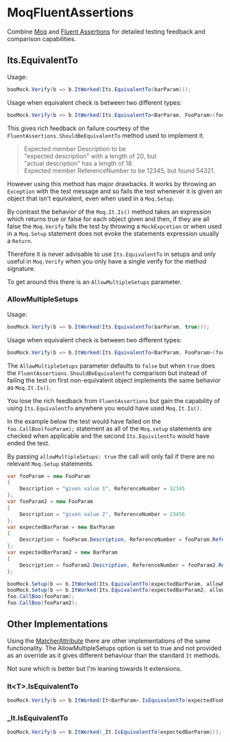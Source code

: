 # MoqFluentAssertions
Combine [Moq](https://github.com/moq/moq) and [Fluent Assertions](https://github.com/fluentassertions/fluentassertions) for detailed testing feedback and comparison capabilities.

## Its.EquivalentTo

Usage:

```csharp
booMock.Verify(b => b.ItWorked(Its.EquivalentTo(barParam)));
```

Usage when equivalent check is between two different types:

```csharp
booMock.Verify(b => b.ItWorked(Its.EquivalentTo<BarParam, FooParam>(fooParam)));
```

This gives rich feedback on failure courtesy of the `FluentAssertions.ShouldBeEquivalentTo` method used to implement it.

> Expected member Description to be <br>
> "expected description" with a length of 20, but <br>
> "actual description" has a length of 18.<br>
> Expected member ReferenceNumber to be 12345, but found 54321.<br>

However using this method has major drawbacks.  It works by throwing an `Exception` with the test message and so fails the test whenever it is given an object that isn't equivalent, even when used in a `Moq.Setup`.  

By contrast the behavior of the `Moq.It.Is()` method takes an expression which returns true or false for each object given and then, if they are all false the `Moq.Verify` fails the test by throwing a `MockExpcetion` or when used in a `Moq.Setup` statement does not evoke the statements expression usually a `Return`.

Therefore it is never advisable to use `Its.EquivalentTo` in setups and only useful in `Moq.Verify` when you only have a single verify for the method signature. 

To get around this there is an `AllowMultipleSetups` parameter.

### AllowMultipleSetups

Usage:

```csharp
booMock.Verify(b => b.ItWorked(Its.EquivalentTo(barParam, true)));
```

Usage when equivalent check is between two different types:

```csharp
booMock.Verify(b => b.ItWorked(Its.EquivalentTo<BarParam, FooParam>(fooParam, true)));
```

The  `AllowMultipleSetups` parameter defaults to `false` but when `true` does the `FluentAssertions.ShouldBeEquivalentTo` comparison but instead of failing the test on first non-equivalent object implements the same behavior as `Moq.It.Is()`.   

You lose the rich feedback from `FluentAssertions` but gain the capability of using `Its.EquivalentTo` anywhere you would have used `Moq.It.Is()`.

In the example below the test would have failed on the `foo.CallBoo(fooParam);` statement as all of the `Moq.setup` statements are checked when applicable and the second `Its.EquivilentTo` would have ended the test. 

By passing `allowMultipleSetups: true` the call will only fail if there are no relevant `Moq.Setup` statements.

```csharp
var fooParam = new FooParam
{
    Description = "given value 1", ReferenceNumber = 12345
};
var fooParam2 = new FooParam
{
    Description = "given value 2", ReferenceNumber = 23456
};
var expectedBarParam = new BarParam
{
    Description = fooParam.Description, ReferenceNumber = fooParam.ReferenceNumber
};
var expectedBarParam2 = new BarParam
{
    Description = fooParam2.Description, ReferenceNumber = fooParam2.ReferenceNumber
};

booMock.Setup(b => b.ItWorked(Its.EquivalentTo(expectedBarParam, allowMultipleSetups: true)));
booMock.Setup(b => b.ItWorked(Its.EquivalentTo(expectedBarParam2, allowMultipleSetups: true)));
foo.CallBoo(fooParam);
foo.CallBoo(fooParam2);
```

## Other Implementations
Using the [MatcherAttribute](http://www.nudoq.org/#!/Packages/Moq/Moq/MatcherAttribute) there are other implementations of the same functionality.
The AllowMultipleSetups option is set to true and not provided as an override as it gives different behaviour than the standard ```It``` methods.

Not sure which is better but I'm leaning towards It<T> extensions.

### It&lt;T&gt;.IsEquivalentTo
```csharp
booMock.Verify(b => b.ItWorked(It<BarParam>.IsEquivalentTo(expectedFooParam)), Times.Once);
```

### _It.IsEquivalentTo
```csharp
booMock.Verify(b => b.ItWorked(_It.IsEquivalentTo(expectedBarParam)));
```